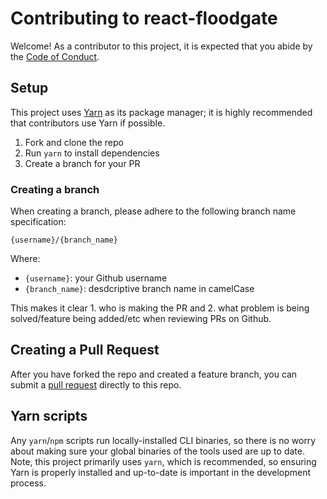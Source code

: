 # Contributing to react-floodgate

Welcome! As a contributor to this project, it is expected that you abide by the [Code of Conduct](./CODE_OF_CONDUCT.md).

## Setup

This project uses [Yarn](https://yarnpkg.com) as its package manager; it is highly recommended that contributors use Yarn if possible.

1. Fork and clone the repo
2. Run `yarn` to install dependencies
3. Create a branch for your PR

### Creating a branch

When creating a branch, please adhere to the following branch name specification:

`{username}/{branch_name}`

Where:

- `{username}`: your Github username
- `{branch_name}`: desdcriptive branch name in camelCase

This makes it clear 1. who is making the PR and 2. what problem is being solved/feature being added/etc when reviewing PRs on Github.

## Creating a Pull Request

After you have forked the repo and created a feature branch, you can submit a [pull request](https://github.com/geoffdavis92/react-floodgate/pulls) directly to this repo.

## Yarn scripts

Any `yarn`/`npm` scripts run locally-installed CLI binaries, so there is no worry about making sure your global binaries of the tools used are up to date. Note, this project primarily uses `yarn`, which is recommended, so ensuring Yarn is properly installed and up-to-date is important in the development process.


<!-- Note: this file is based off of the [Downshift CONTRIBUTING file](https://github.com/paypal/downshift/blob/master/CONTRIBUTING.md). -->